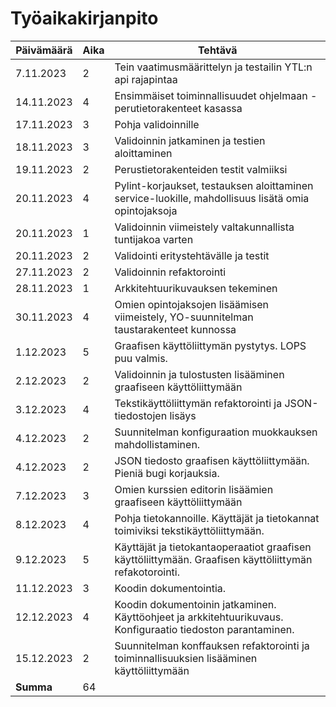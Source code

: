# Työaikakirjanpito

| Päivämäärä | Aika | Tehtävä |
| ---------- | ---- | ------- |
| 7.11.2023  | 2    | Tein vaatimusmäärittelyn ja testailin YTL:n api rajapintaa |
| 14.11.2023  | 4    | Ensimmäiset toiminnallisuudet ohjelmaan - perutietorakenteet kasassa |
| 17.11.2023  | 3    | Pohja validoinnille |
| 18.11.2023  | 3    | Validoinnin jatkaminen ja testien aloittaminen |
| 19.11.2023  | 2    | Perustietorakenteiden testit valmiiksi |
| 20.11.2023  | 4    | Pylint-korjaukset, testauksen aloittaminen service-luokille, mahdollisuus lisätä omia opintojaksoja |
| 20.11.2023  | 1    | Validoinnin viimeistely valtakunnallista tuntijakoa varten |
| 20.11.2023  | 2    | Validointi eritystehtävälle ja testit |
| 27.11.2023  | 2    | Validoinnin refaktorointi |
| 28.11.2023  | 1    | Arkkitehtuurikuvauksen tekeminen |
| 30.11.2023  | 4    | Omien opintojaksojen lisäämisen viimeistely, YO-suunnitelman taustarakenteet kunnossa |
| 1.12.2023  | 5    | Graafisen käyttöliittymän pystytys. LOPS puu valmis. |
| 2.12.2023  | 2 | Validoinnin ja tulostusten lisääminen graafiseen käyttöliittymään |
| 3.12.2023  | 4 | Tekstikäyttöliittymän refaktorointi ja JSON-tiedostojen lisäys |
| 4.12.2023  | 2 | Suunnitelman konfiguraation muokkauksen mahdollistaminen. 
| 4.12.2023  | 2 | JSON tiedosto graafisen käyttöliittymään. Pieniä bugi korjauksia. |
| 7.12.2023  | 3 | Omien kurssien editorin lisäämien graafiseen käyttöliittymään |
| 8.12.2023  | 4 | Pohja tietokannoille. Käyttäjät ja tietokannat toimiviksi tekstikäyttöliittymään. |
| 9.12.2023  | 5 | Käyttäjät ja tietokantaoperaatiot graafisen käyttöliittymään. Graafisen käyttöliittymän refakotorointi. |
| 11.12.2023  | 3 | Koodin dokumentointia. |
| 12.12.2023  | 4 | Koodin dokumentoinin jatkaminen. Käyttöohjeet ja arkkitehtuurikuvaus. Konfiguraatio tiedoston parantaminen. |
| 15.12.2023  | 2 | Suunnitelman konffauksen refaktorointi ja toiminnallisuuksien lisääminen käyttöliittymään |
| **Summa**  | 64 ||
